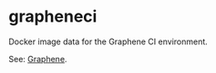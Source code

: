 # grapheneci

Docker image data for the Graphene CI environment.

See: [Graphene](https://github.com/ebassi/graphene).
